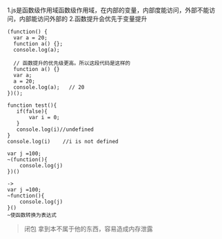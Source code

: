 <!-- 作用域与闭包 -->
1.js是函数级作用域函数级作用域，在内部的变量，内部度能访问，外部不能访问，内部能访问外部的
2.函数提升会优先于变量提升
```
(function() {
  var a = 20;
  function a() {};
  console.log(a);
  
  // 函数提升的优先级更高。所以这段代码是这样的
  function a() {}
  var a;
  a = 20;
  console.log(a);	// 20
})();
```

```
function test(){
   if(false){
       var i = 0;
   }
   console.log(i)//undefined
}
console.log(i)    //i is not defined   
```

```
var j =100;
~(function(){
    console.log(j)
})()

->
var j =100;
~function(){
    console.log(j)
}()
~使函数转换为表达式

```
> 闭包
拿到本不属于他的东西，容易造成内存泄露




